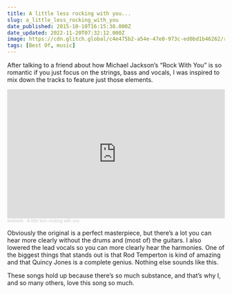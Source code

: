 ```yaml
---
title: A little less rocking with you...
slug: a_little_less_rocking_with_you
date_published: 2015-10-10T16:15:38.000Z
date_updated: 2022-11-20T07:32:12.000Z
image: https://cdn.glitch.global/c4e475b2-a54e-47e0-973c-ed0bd1b46262/rock-with-you-single.jpg?v=1669920294288
tags: [Best Of, music]
---
```


After talking to a friend about how Michael Jackson’s “Rock With You” is so romantic if you just focus on the strings, bass and vocals, I was inspired to mix down the tracks to feature just those elements.

<iframe width="100%" height="300" scrolling="no" frameborder="no" allow="autoplay" src="https://w.soundcloud.com/player/?url=https%3A//api.soundcloud.com/tracks/227838425&color=%23800080&auto_play=false&hide_related=false&show_comments=true&show_user=true&show_reposts=false&show_teaser=true&visual=true"></iframe><div style="font-size: 10px; color: #cccccc;line-break: anywhere;word-break: normal;overflow: hidden;white-space: nowrap;text-overflow: ellipsis; font-family: Interstate,Lucida Grande,Lucida Sans Unicode,Lucida Sans,Garuda,Verdana,Tahoma,sans-serif;font-weight: 100;"><a href="https://soundcloud.com/anildash" title="anildash" target="_blank" style="color: #cccccc; text-decoration: none;">anildash</a> · <a href="https://soundcloud.com/anildash/a-little-less-rocking-with-you" title="A little less rocking with you" target="_blank" style="color: #cccccc; text-decoration: none;">A little less rocking with you</a></div>
  
Obviously the original is a perfect masterpiece, but there’s a lot you can hear more clearly without the drums and (most of) the guitars. I also lowered the lead vocals so you can more clearly hear the harmonies. One of the biggest things that stands out is that Rod Temperton is kind of amazing and that Quincy Jones is a complete genius. Nothing else sounds like this.
 
These songs hold up because there’s so much substance, and that’s why I, and so many others, love this song so much.
